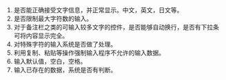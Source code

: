 1. 是否能正确接受文字信息，并正常显示。中文，英文，日文等。
2. 是否限制最大字符数的输入。
3. 对于备注栏之类的可输入较多文字的控件，是否能够自动换行，是否有下拉条可将内容显示完全。
4. 对特殊字符的输入系统是否做了处理。
5. 利用复制、粘贴等操作强制输入程序不允许的输入数据。
6. 输入默认值，空白，空格。
7. 输入已存在的数据，系统是否有判断。